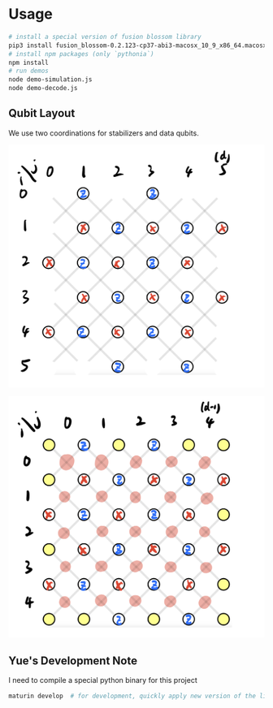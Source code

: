 # Usage

```sh
# install a special version of fusion blossom library
pip3 install fusion_blossom-0.2.123-cp37-abi3-macosx_10_9_x86_64.macosx_11_0_arm64.macosx_10_9_universal2.whl
# install npm packages (only `pythonia`)
npm install
# run demos
node demo-simulation.js
node demo-decode.js
```

## Qubit Layout

We use two coordinations for stabilizers and data qubits.

![](./stabilizer-positions.jpeg)

![](./data-qubits-positions.jpeg)

## Yue's Development Note

I need to compile a special python binary for this project

```sh
maturin develop  # for development, quickly apply new version of the library
```
